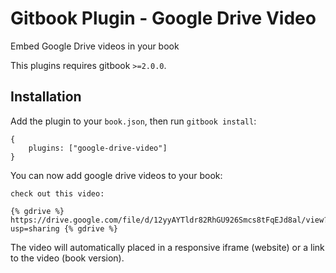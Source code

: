 # Gitbook Plugin - Google Drive Video
Embed Google Drive videos in your book

This plugins requires gitbook `>=2.0.0`.

## Installation

Add the plugin to your `book.json`, then run `gitbook install`:

```
{
    plugins: ["google-drive-video"]
}
```

You can now add google drive videos to your book:

```
check out this video:

{% gdrive %} https://drive.google.com/file/d/12yyAYTldr82RhGU926Smcs8tFqEJd8al/view?usp=sharing {% gdrive %}
```

The video will automatically placed in a responsive iframe (website) or a link to the video (book version).
